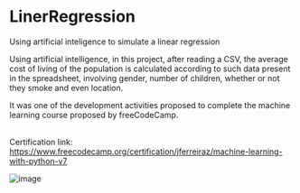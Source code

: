 # LinerRegression
Using artificial inteligence to simulate a linear regression



Using artificial intelligence, in this project, after reading a CSV, the average cost of living of the population is calculated according to such data present in the spreadsheet, involving gender, number of children, whether or not they smoke and even location.

It was one of the development activities proposed to complete the machine learning course proposed by freeCodeCamp.
<br><br>

Certification link: https://www.freecodecamp.org/certification/jferreiraz/machine-learning-with-python-v7

![image](https://user-images.githubusercontent.com/106937501/209487912-66822fba-8049-4019-976f-f331795c842d.png)


